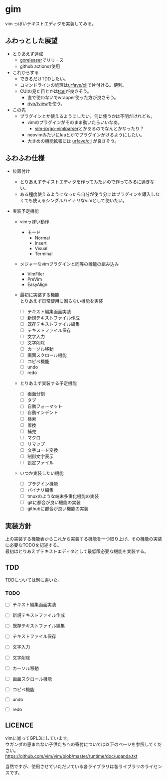 # gim

vim っぽいテキストエディタを実装してみる。

## ふわっとした展望

* とりあえず達成
	* [goreleaser](https://github.com/goreleaser/goreleaser)でリリース
	* github actionの使用
* これからする
	* できるだけTDDしたい。
	* コマンドラインの処理は[urfave/cli](https://github.com/urfave/cli)で片付ける。便利。
	* CUIの見た目とかは[tcel](https://github.com/gdamore/tcell)が良さそう。
		* 直で使わないでwrapper使った方が良さそう。
		* [rivo/tview](https://github.com/rivo/tview)を使う。
* この先
	* プラグインとか使えるようにしたい。何に使うかは不明だけれども。
		* vimのプラグインがそのまま動いたらいいなあ。
			* [vim-jp/go-vimlparser](https://github.com/vim-jp/go-vimlparser)とかあるのでなんとかなったり？
		* neovimみたいにluaとかでプラグインかけるようにしたい。
		* 大きめの機能拡張には [urfave/cli](https://github.com/hashicorp/go-plugin) が良さそう。

## ふわふわ仕様

* 位置付け
	* とりあえずテキストエディタを作ってみたいので作ってみるに過ぎない。
	* ある程度使えるようになったら自分が使う分にはプラグインを導入しなくても使えるシングルバイナリなvimとして使いたい。

* 実装予定機能
	* vimっぽい動作
		* モード
			* Normal
			* Insert
			* Visual
			* Terminal

	* メジャーなvimプラグインと同等の機能の組み込み
		* VimFiler
		* PreVim
		* EasyAlign

	* 最初に実装する機能  
		とりあえず日常使用に困らない機能を実装

		* [ ] テキスト編集画面実装
		* [ ] 新規テキストファイル作成
		* [ ] 既存テキストファイル編集
		* [ ] テキストファイル保存
		* [ ] 文字入力
		* [ ] 文字削除
		* [ ] カーソル移動
		* [ ] 画面スクロール機能
		* [ ] コピペ機能
		* [ ] undo
		* [ ] redo

	* とりあえず実装する予定機能
		* [ ] 画面分割
		* [ ] タブ
		* [ ] 自動フォーマット
		* [ ] 自動インデント
		* [ ] 検索
		* [ ] 置換
		* [ ] 補完
		* [ ] マクロ
		* [ ] リマップ
		* [ ] 文字コード変換
		* [ ] 制御文字表示
		* [ ] 設定ファイル

	* いつか実装したい機能
		* [ ] プラグイン機能
		* [ ] バイナリ編集
		* [ ] tmuxのような端末多重化機能の実装
		* [ ] gitに都合が良い機能の実装
		* [ ] githubに都合が良い機能の実装

## 実装方針

上の実装する機能表からこれから実装する機能を一つ取り上げ、その機能の実装に必要なTODOを記述する。  
最初はとりあえずテキストエディタとして最低限必要な機能を実装する。


## TDD

[TDD](./tdd.md)については別に書いた。

### TODO

* [ ] テキスト編集画面実装
* [ ] 新規テキストファイル作成
* [ ] 既存テキストファイル編集
* [ ] テキストファイル保存
* [ ] 文字入力
* [ ] 文字削除
* [ ] カーソル移動
* [ ] 画面スクロール機能
* [ ] コピペ機能
* [ ] undo
* [ ] redo


## LICENCE

vimに肖ってGPL3にしています。  
ウガンダの恵まれない子供たちへの寄付については以下のページを参照してください。  
https://github.com/vim/vim/blob/master/runtime/doc/uganda.txt

当然ですが、使用させていただいている各ライブラリは各ライブラリのライセンスです。

